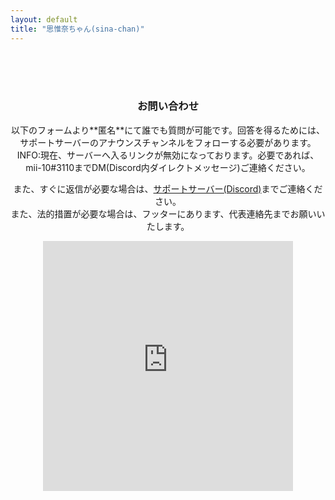 ```yaml
---
layout: default
title: "思惟奈ちゃん(sina-chan)"
---
```

<center>
<br>
<br>
<br>
<h3 class="main-title">お問い合わせ</h3>
以下のフォームより**匿名**にて誰でも質問が可能です。回答を得るためには、サポートサーバーのアナウンスチャンネルをフォローする必要があります。<br>
INFO:現在、サーバーへ入るリンクが無効になっております。必要であれば、mii-10#3110までDM(Discord内ダイレクトメッセージ)ご連絡ください。<br>

また、すぐに返信が必要な場合は、[サポートサーバー(Discord)](https://discord.gg/udA3qgZ)までご連絡ください。<br>また、法的措置が必要な場合は、フッターにあります、代表連絡先までお願いいたします。
<br>
<iframe src="https://docs.google.com/forms/d/e/1FAIpQLScpxX4LYl-eThFLDh_N8nYy7eAUASvd8Sh0po2zAMoR_CmiHA/viewform?embedded=true" width="400" height="400" frameborder="0" marginheight="150" marginwidth="0" class="form">読み込んでいます…</iframe>
